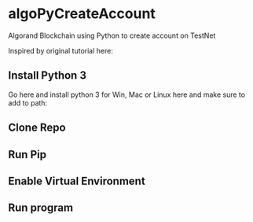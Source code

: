# algoPyCreateAccount
Algorand Blockchain using Python to create account on TestNet

Inspired by original tutorial here: 

[Create an Account on TestNet with Python]:  	 https://developer.algorand.org/tutorials/create-account-testnet-python/


## Install Python 3
Go here and install python 3 for Win, Mac or Linux here and make sure to add to path: 

[Python 3 Download]: https://www.python.org/downloads/


## Clone Repo


## Run Pip


## Enable Virtual Environment


## Run program

